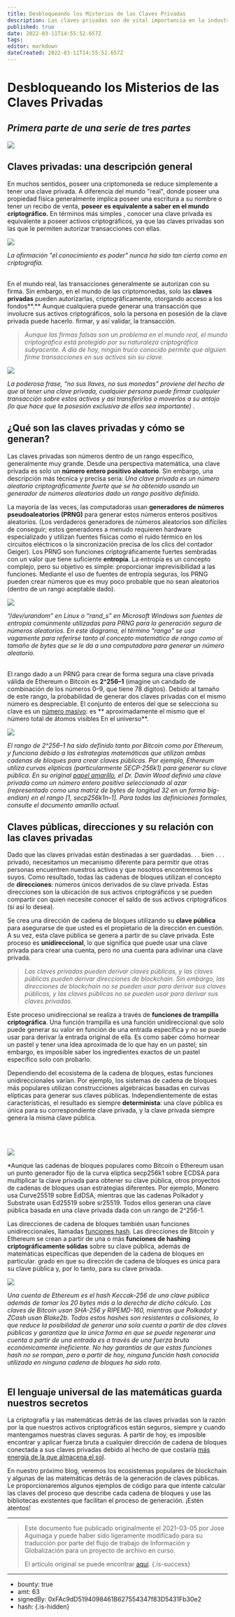 ```yaml
---
title: Desbloqueando los Misterios de las Claves Privadas
description: Las claves privadas son de vital importancia en la industria de la criptografía. Aprende más.
published: true
date: 2022-03-11T14:55:52.657Z
tags: 
editor: markdown
dateCreated: 2022-03-11T14:55:52.657Z
---
```


# Desbloqueando los Misterios de las Claves Privadas

## ***Primera parte de una serie de tres partes***

![](https://assets.website-files.com/5e9a09610b7dce71f87f7f17/60410f04b90eef50bdcef5fb_Paper.Port_is_-_Private_Keys.4.png)

## Claves privadas: una descripción general

En muchos sentidos, poseer una criptomoneda se reduce simplemente a tener una clave privada. A diferencia del mundo "real", donde poseer una propiedad física generalmente implica poseer una escritura a su nombre o tener un recibo de venta, **poseer** **es equivalente a saber en el mundo criptográfico.** En términos más simples , conocer una clave privada es equivalente a poseer activos criptográficos, ya que las claves privadas son las que le permiten autorizar transacciones con ellas.

![](https://assets.website-files.com/5e9a09610b7dce71f87f7f17/604110379bf86942b436399f_Owning.png)

*La afirmación "el conocimiento es poder" nunca ha sido tan cierta como en criptografía.*<br/><br/>

En el mundo real, las transacciones generalmente se autorizan con su firma. Sin embargo, en el mundo de las criptomonedas, solo las **claves privadas** pueden autorizarlas, criptográficamente, otorgando acceso a los fondos**.** Aunque cualquiera puede generar una transacción que involucre sus activos criptográficos, solo la persona en posesión de la clave privada puede hacerlo. firmar, y así validar, la transacción.<br/>

> *Aunque las firmas falsas son un problema en el mundo real, el mundo criptográfico está protegido por su naturaleza criptográfica subyacente. A día de hoy, ningún truco conocido permite que alguien firme transacciones en sus activos sin su clave.*

![](https://assets.website-files.com/5e9a09610b7dce71f87f7f17/604110c6415c80a0e6b91c39_Access.png)

*La poderosa frase, “no sus llaves, no sus monedas” proviene del hecho de que al tener una clave privada, cualquier persona puede firmar cualquier transacción sobre estos activos y así transferirlos o moverlos a su antojo (lo que hace que la posesión exclusiva de ellos sea importante) .*<br/>

## ¿Qué son las claves privadas y cómo se generan?

Las claves privadas son números dentro de un rango específico, generalmente muy grande. Desde una perspectiva matemática, una clave privada es solo un **número entero positivo aleatorio**. Sin embargo, una descripción más técnica y precisa sería: *Una clave privada es un número aleatorio criptográficamente fuerte que se ha obtenido usando un generador de números aleatorios* *dado un rango positivo definido.*

La mayoría de las veces, las computadoras usan **generadores de números pseudoaleatorios (PRNG)** para generar estos números enteros positivos aleatorios. (Los verdaderos generadores de números aleatorios son difíciles de conseguir; estos generadores a menudo requieren hardware especializado y utilizan fuentes físicas como el ruido térmico en los circuitos eléctricos o la sincronización precisa de los clics del contador Geiger). Los PRNG son funciones criptográficamente fuertes sembradas con un valor que tiene suficiente **entropía**. La entropía es un concepto complejo, pero su objetivo es simple: proporcionar imprevisibilidad a las funciones. Mediante el uso de fuentes de entropía seguras, los PRNG pueden crear números que es muy poco probable que no sean aleatorios (dentro de un rango aceptable dado).
<br/>

![](https://assets.website-files.com/5e9a09610b7dce71f87f7f17/604111422a65fc3b152c1bbf_Entropy.png)

*“/dev/urandom” en Linux o “rand\_s” en Microsoft Windows son fuentes de entropía comúnmente utilizadas para PRNG para la generación segura de números aleatorios. En este diagrama, el término "rango" se usa vagamente para referirse tanto al concepto matemático de rango como al tamaño de bytes que se le da a una computadora para generar un número aleatorio.*<br/><br/>

El rango dado a un PRNG para crear de forma segura una clave privada válida de Ethereum o Bitcoin es **2^256–1** (imagine un candado de combinación de los números 0–9, que tiene 78 dígitos). Debido al tamaño de este rango, la probabilidad de generar dos claves privadas con el mismo número es despreciable. El conjunto de enteros del que se selecciona su clave es un [número masivo](https://www.wolframalpha.com/input/?i=2%5E256): es ** aproximadamente el mismo que el número total de átomos visibles En el universo**.

![](https://assets.website-files.com/5e9a09610b7dce71f87f7f17/604113247ce66b0a06d760cc_Range.png)

*El rango de 2^256–1 ha sido definido tanto por Bitcoin como por Ethereum, y funciona debido a las estrategias matemáticas que utilizan ambas cadenas de bloques para crear claves públicas. Por ejemplo, Ethereum utiliza curvas elípticas (particularmente SECP-256k1) para generar su clave pública. En su original* [*papel amarillo*](http://gavwood.com/paper.pdf)*, el Dr. Davin Wood definió una clave privada como un número entero positivo seleccionado al azar (representado como una matriz de bytes de longitud 32 en un forma big-endian) en el rango [1, secp256k1n–1]. Para todas las definiciones formales, consulte el documento amarillo actual.*<br/>

## Claves públicas, direcciones y su relación con las claves privadas

Dado que las claves privadas están destinadas a ser guardadas. . . bien . . . privado, necesitamos un mecanismo diferente para permitir que otras personas encuentren nuestros activos y que nosotros encontremos los suyos. Como resultado, todas las cadenas de bloques utilizan el concepto de **direcciones**: números únicos derivados de su clave privada. Estas direcciones son la ubicación de sus activos criptográficos y se pueden compartir con quien necesite conocer el saldo de sus activos criptográficos (si así lo desea).

Se crea una dirección de cadena de bloques utilizando su **clave pública** para asegurarse de que usted es el propietario de la dirección en cuestión. A su vez, esta clave pública se genera a partir de su clave privada. Este proceso es **unidireccional**, lo que significa que puede usar una clave privada para crear una cuenta, pero no una cuenta para adivinar una clave privada.

> *Las claves privadas pueden derivar claves públicas, y las claves públicas pueden derivar direcciones de blockchain. Sin embargo, las direcciones de blockchain no se pueden usar para derivar sus claves públicas, y las claves públicas no se pueden usar para derivar sus claves privadas.*

Este proceso unidireccional se realiza a través de **funciones de trampilla criptográfica**. Una función trampilla es una función unidireccional que solo puede generar su valor en función de una entrada específica y no se puede usar para derivar la entrada original de ella. Es como saber cómo hornear un pastel y tener una idea aproximada de lo que hay en un pastel; sin embargo, es imposible saber los ingredientes exactos de un pastel específico solo con probarlo.

Dependiendo del ecosistema de la cadena de bloques, estas funciones unidireccionales varían. Por ejemplo, los sistemas de cadena de bloques más populares utilizan construcciones algebraicas basadas en curvas elípticas para generar sus claves públicas. Independientemente de estas características, el resultado es siempre **determinista**: una clave pública es única para su correspondiente clave privada, y la clave privada siempre genera la misma clave pública.<br/><br/>

<br/>

![](https://assets.website-files.com/5e9a09610b7dce71f87f7f17/604113a0b5a6cc67e23d3750_Public%20keys.png)

*Aunque las cadenas de bloques populares como Bitcoin o Ethereum usan un punto generador fijo de la curva elíptica secp256k1 sobre ECDSA para multiplicar la clave privada para obtener su clave pública, otros proyectos de cadenas de bloques usan estrategias diferentes. Por ejemplo, Monero usa Curve25519 sobre EdDSA, mientras que las cadenas Polkadot y Substrate usan Ed25519 sobre sr25519. Todos ellos generan una clave pública basada en una clave privada dada con un rango de 2^256-1.

Las direcciones de cadena de bloques también usan funciones unidireccionales, llamadas [funciones hash](https://en.wikipedia.org/wiki/Hash_function). Las direcciones de Bitcoin y Ethereum se crean a partir de una o más **funciones de hashing criptográficamente sólidas** sobre su clave pública, además de matemáticas específicas que dependen de la cadena de bloques en particular. grado en que su dirección de cadena de bloques es única para su clave pública y, por lo tanto, para su clave privada.

![](https://assets.website-files.com/5e9a09610b7dce71f87f7f17/604113ed9bbe7adeb9daed5b_Accounts.png)

*Una cuenta de Ethereum es el hash Keccak-256 de una clave pública además de tomar los 20 bytes más a la derecha de dicho cálculo. Las claves de Bitcoin usan SHA-256 y RIPEMD-160, mientras que Polkadot y ZCash usan Blake2b. Todos estos hashes son resistentes a colisiones, lo que reduce la posibilidad de generar una sola cuenta a partir de dos claves públicas y garantiza que la única forma en que se puede regenerar una cuenta a partir de una entrada es a través de una fuerza bruta económicamente ineficiente. No hay garantías de que estas funciones hash no se rompan, pero a partir de hoy, ninguna función hash conocida utilizada en ninguna cadena de bloques ha sido rota.*<br/> <br/>

## El lenguaje universal de las matemáticas guarda nuestros secretos

La criptografía y las matemáticas detrás de las claves privadas son la razón por la que nuestros activos criptográficos están seguros, siempre y cuando mantengamos nuestras claves seguras. A partir de hoy, es imposible encontrar y aplicar fuerza bruta a cualquier dirección de cadena de bloques conectada a sus claves privadas debido al hecho de que costaría [más energía de la que almacena el sol](https://support.mycrypto.com/staying-safe/ethereum-dos-personas-misma-clave-privada). <br/>

En nuestro próximo blog, veremos los ecosistemas populares de blockchain y algunas de las matemáticas detrás de la generación de claves públicas. Le proporcionaremos algunos ejemplos de código para que intente calcular las claves del proceso que describe cada cadena de bloques y use las bibliotecas existentes que facilitan el proceso de generación. ¡Estén atentos!<br/>

---

> Este documento fue publicado originalmente el 2021-03-05 por Jose Aguinaga y puede haber sido ligeramente modificado para su traducción por parte del flujo de trabajo de Información y Globalización para un proyecto de archivo en curso.
>
> El artículo original se puede encontrar [aquí](https://shapeshift.com/library/unlocking-the-mysteries-of-private-keys).
{.is-success}

---

- bounty: true
- amt: 63
- signedBy: 0xFAc9dD5194098461B627554347f83D5431Fb30e2
- hash: 
{.is-hidden}